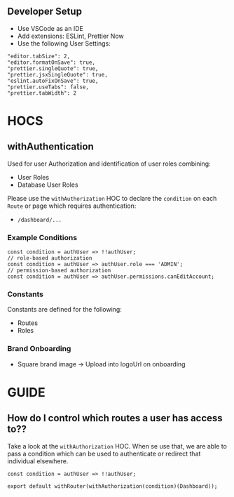 ## Developer Setup

- Use VSCode as an IDE
- Add extensions: ESLint, Prettier Now
- Use the following User Settings:

```
"editor.tabSize": 2,
"editor.formatOnSave": true,
"prettier.singleQuote": true,
"prettier.jsxSingleQuote": true,
"eslint.autoFixOnSave": true,
"prettier.useTabs": false,
"prettier.tabWidth": 2
```

# HOCS

## withAuthentication

Used for user Authorization and identification of user roles combining:

- User Roles
- Database User Roles

Please use the `withAuthorization` HOC to declare the `condition` on each `Route` or page which requires authentication:

- `/dashboard/...`

### Example Conditions

```
const condition = authUser => !!authUser;
// role-based authorization
const condition = authUser => authUser.role === 'ADMIN';
// permission-based authorization
const condition = authUser => authUser.permissions.canEditAccount;
```

### Constants

Constants are defined for the following:

- Routes
- Roles

### Brand Onboarding

- Square brand image -> Upload into logoUrl on onboarding

# GUIDE

## How do I control which routes a user has access to??

Take a look at the `withAuthorization` HOC. When se use that, we are able to pass a condition which can be used to authenticate or redirect that individual elsewhere.

```
const condition = authUser => !!authUser;

export default withRouter(withAuthorization(condition)(Dashboard));
```
